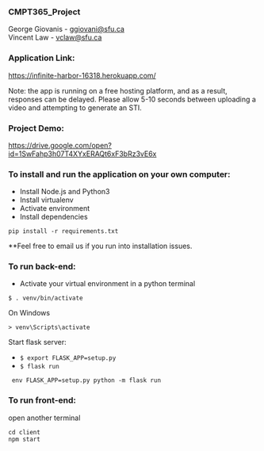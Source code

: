 ### CMPT365_Project
George Giovanis - ggiovani@sfu.ca  
Vincent Law - vclaw@sfu.ca  

### Application Link:
https://infinite-harbor-16318.herokuapp.com/  
  
Note: the app is running on a free hosting platform, and as a result, responses can be delayed. Please allow 5-10 seconds between uploading a video and attempting to generate an STI. 

### Project Demo:
https://drive.google.com/open?id=1SwFahp3h07T4XYxERAQt6xF3bRz3vE6x

### To install and run the application on your own computer:
* Install Node.js and Python3
* Install virtualenv
* Activate environment 
* Install dependencies 
```
pip install -r requirements.txt
```  
  
**Feel free to email us if you run into installation issues. 

### To run back-end:
* Activate your virtual environment in a python terminal
```
$ . venv/bin/activate
```
On Windows
```
> venv\Scripts\activate
```
Start flask server:
* `$ export FLASK_APP=setup.py` 
* `$ flask run`

```
 env FLASK_APP=setup.py python -m flask run
```

### To run front-end:
open another terminal
```
cd client  
npm start
```
